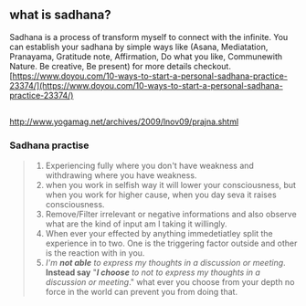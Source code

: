

## what is sadhana?
Sadhana is a process of transform myself to connect with the infinite.  You can establish your sadhana by simple ways like (Asana, Mediatation, Pranayama, Gratitude note, Affirmation, Do what you like, Communewith Nature. Be creative, Be present) for more details checkout.
[https://www.doyou.com/10-ways-to-start-a-personal-sadhana-practice-23374/](https://www.doyou.com/10-ways-to-start-a-personal-sadhana-practice-23374/)



## 
http://www.yogamag.net/archives/2009/lnov09/prajna.shtml

### Sadhana practise

> 1) Experiencing fully where you don't have weakness and withdrawing where you have weakness.
> 2) when you work in selfish way it will lower your consciousness, but when you work for higher cause, when you day seva it raises consciousness.
> 3) Remove/Filter irrelevant or negative informations and also observe what are the kind of input am I taking it willingly.
>4) When ever your effected by anything immedetiatley split the experience in to two. One is the triggering factor outside and other is the reaction with in you.
>5) *I'm **not able**  to express my thoughts in a discussion or meeting*. 
>**Instead say** "***I choose*** *to not to express my thoughts in a discussion or meeting*."  what ever you choose from your depth no force in the world can prevent you from doing that.
 